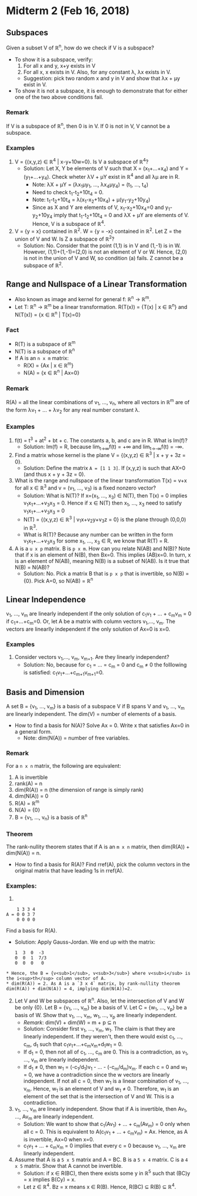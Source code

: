 # Midterm 2 (Feb 16, 2018)
## Subspaces
Given a subset V of ℝ<sup>n</sup>, how do we check if V is a subspace?
* To show it is a subspace, verify:
  1. For all x and y, x+y exists in V
  2. For all x, x exists in V. Also, for any constant λ, λx exists in V.
  * Suggestion: pick two random x and y in V and show that λx + μy exist in V.
* To show it is not a subspace, it is enough to demonstrate that for either one of the two above conditions fail.
### Remark
If V is a subspace of ℝ<sup>n</sup>, then 0 is in V. If 0 is not in V, V cannot be a subspace.
### Examples
1. V = {(x,y,z) ∈ ℝ<sup>4</sup> | x-y+10w=0}. Is V a subspace of ℝ<sup>4</sup>?
   * Solution: Let X, Y be elements of V such that X = (x<sub>1</sub>+...+x<sub>4</sub>) and Y = (y<sub>1</sub>+...+y<sub>4</sub>). Check wheter λV + μY exist in ℝ<sup>4</sup> and all λμ are in R. 
     * Note: λX + μY = (λx<sub>1</sub>μy<sub>1</sub>, ..., λx<sub>4</sub>μy<sub>4</sub>) = (t<sub>1</sub>, ..., t<sub>4</sub>)
     * Need to check t<sub>1</sub>-t<sub>2</sub>+10t<sub>4</sub> = 0.
     * Note: t<sub>1</sub>-t<sub>2</sub>+10t<sub>4</sub> = λ(x<sub>1</sub>-x<sub>2</sub>+10x<sub>4</sub>) + μ(y<sub>1</sub>-y<sub>2</sub>+10y<sub>4</sub>)
     * Since as X and Y are elements of V, x<sub>1</sub>-x<sub>2</sub>+10x<sub>4</sub>=0 and y<sub>1</sub>-y<sub>2</sub>+10y<sub>4</sub> imply that t<sub>1</sub>-t<sub>2</sub>+10t<sub>4</sub> = 0 and λX + μY are elements of V. Hence, V is a subspace of ℝ<sup>4</sup>.
2. V = {y = x} contained in ℝ<sup>2</sup>. W = {y = -x} contained in ℝ<sup>2</sup>. Let Z = the union of V and W. Is Z a subspace of ℝ<sup>2</sup>?
   * Solution: No. Consider that the point (1,1) is in V and (1,-1) is in W. However, (1,1)+(1,-1)=(2,0) is not an element of V or W. Hence, (2,0) is not in the union of V and W, so condition (a) fails. Z cannot be a subspace of ℝ<sup>2</sup>.
## Range and Nullspace of a Linear Transformation
* Also known as image and kernel for general f: ℝ<sup>n</sup> -> ℝ<sup>m</sup>.
* Let T: ℝ<sup>n</sup> -> ℝ<sup>m</sup> be a linear transformation. R(T(x)) = {T(x) | x ∈ ℝ<sup>n</sup>} and N(T(x)) = {x ∈ ℝ<sup>n</sup> | T(x)=0}
### Fact
* R(T) is a subspace of ℝ<sup>m</sup>
* N(T) is a subspace of ℝ<sup>n</sup>
* If A is an `n x m` matrix:
  * R(X) = {Ax | x ∈ ℝ<sup>m</sup>}
  * N(A) = {x ∈ ℝ<sup>n</sup> | Ax=0}
### Remark
R(A) = all the linear combinations of v<sub>1</sub>, ..., v<sub>n</sub>, where all vectors in ℝ<sup>m</sup> are of the form  λv<sub>1</sub> + ... + λv<sub>2</sub> for any real number constant λ.
### Examples
1. f(t) = t<sup>3</sup> + at<sup>2</sup> + bt + c. The constants a, b, and c are in R. What is Im(f)?
   * Solution: Im(f) = R, because lim<sub>t→∞</sub>f(t) = +∞ and lim<sub>t→-∞</sub>f(t) = -∞.
2. Find a matrix whose kernel is the plane V = {(x,y,z) ∈ ℝ<sup>3</sup> | x + y + 3z = 0}.
   * Solution: Define the matrix `A = [1 1 3]`. If (x,y,z) is such that AX=0 (and thus x + y + 3z = 0).
3. What is the range and nullspace of the linear transformation T(x) = v+x for all x ∈ ℝ<sup>3</sup> and v = (v<sub>1</sub>, ..., v<sub>3</sub>) is a fixed nonzero vector?
   * Solution: What is N(T)? If x=(x<sub>1</sub>, ..., x<sub>3</sub>) ∈ N(T), then T(x) = 0 implies v<sub>1</sub>x<sub>1</sub>+...+v<sub>3</sub>x<sub>3</sub> = 0. Hence if x ∈ N(T) then x<sub>1</sub>, ..., x<sub>3</sub> need to satisfy v<sub>1</sub>x<sub>1</sub>+...+v<sub>3</sub>x<sub>3</sub> = 0
   * N(T) = {(x,y,z) ∈ ℝ<sup>3</sup> | v<sub>1</sub>x+v<sub>2</sub>y+v<sub>3</sub>z = 0} is the plane through (0,0,0) in ℝ<sup>3</sup>.
   * What is R(T)? Because any number can be written in the form v<sub>1</sub>x<sub>1</sub>+...+v<sub>3</sub>x<sub>3</sub> for some x<sub>1</sub>, ..., x<sub>3</sub> ∈ R, we know that R(T) = R.
4. A is a `u x p` matrix. B is `p x m`. How can you relate N(AB) and N(B)? Note that if x is an element of N(B), then Bx=0. This implies (AB)x=0. In turn, x is an element of N(AB), meaning N(B) is a subset of N(AB). Is it true that N(B) = N(AB)?
   * Solution: No. Pick a matrix B that is `p x p` that is invertible, so N(B) = {0}. Pick A=0, so N(AB) = ℝ<sup>n</sup>
## Linear Independence
v<sub>1</sub>, ..., v<sub>m</sub> are linearly independent if the only solution of c<sub>1</sub>v<sub>1</sub> + ... + c<sub>m</sub>v<sub>m</sub> = 0 if c<sub>1</sub>+...+c<sub>m</sub>=0. Or, let A be a matrix with column vectors v<sub>1</sub>,..., v<sub>m</sub>. The vectors are linearlly independent if the only solution of Ax=0 is x=0.
### Examples
1. Consider vectors v<sub>1</sub>,..., v<sub>m</sub>, v<sub>m+1</sub>. Are they linearly independent?
   * Solution: No, because for c<sub>1</sub> = ... = c<sub>m</sub> = 0 and c<sub>m</sub> ≠ 0 the folllowing is satisfied: c<sub>1</sub>v<sub>1</sub>+...+c<sub>m+1</sub>v<sub>m+1</sub>=0.
## Basis and Dimension
A set B = {v<sub>1</sub>, ..., v<sub>m</sub>} is a basis of a subspace V if B spans V and v<sub>1</sub>, ..., v<sub>m</sub> are linearly independent. The dim(V) = number of elements of a basis.
* How to find a basis for N(A)? Solve Ax = 0. Write x that satisfies Ax=0 in a general form. 
  * Note: dim(N(A)) = number of free variables.
### Remark
For a `n x n` matrix, the following are equivalent:
  1. A is invertible
  2. rank(A) = n
  3. dim(R(A)) = n (the dimension of range is simply rank)
  4. dim(N(A)) = 0
  5. R(A) = ℝ<sup>m</sup>
  6. N(A) = {0}
  7. B = {v<sub>1</sub>, ..., v<sub>n</sub>} is a basis of ℝ<sup>n</sup>
### Theorem
The rank-nullity theorem states that if A is an `m x n` matrix, then dim(R(A)) + dim(N(A)) = n.
* How to find a basis for R(A)? Find rref(A), pick the column vectors in the original matrix that have leading 1s in rref(A).
### Examples:
1. 
```
    1 3 3 4
A = 0 0 3 7
    0 0 0 0
```
Find a basis for R(A).
   * Solution: Apply Gauss-Jordan. We end up with the matrix:
     ```
     1  3  0  -3
     0  0  1  7/3
     0  0  0   0
     ```
    * Hence, the B = {v<sub>1</sub>, v<sub>3</sub>} where v<sub>i</sub> is the i<sup>th</sup> column vector of A.
    * dim(R(A)) = 2. As A is a `3 x 4` matrix, by rank-nullity theorem dim(R(A)) + dim(N(A)) = 4, implying dim(N(A))=2.
2. Let V and W be subspaces of ℝ<sup>n</sup>. Also, let the intersection of V and W be only {0}. Let B = {v<sub>1</sub>, ..., v<sub>m</sub>} be a basis of V. Let C = {w<sub>1</sub>, ..., v<sub>p</sub>} be a basis of W. Show that v<sub>1</sub>, ..., v<sub>m</sub>, w<sub>1</sub>, ..., v<sub>p</sub> are linearly independent.
   * *Remark*: dim(V) + dim(W) = m + p ⊆ n
   * Solution: Consider first v<sub>1</sub>, ..., v<sub>m</sub>, w<sub>1</sub>. The claim is that they are linearly independent. If they weren't, then there would exist c<sub>1</sub>, ..., c<sub>m</sub>, d<sub>1</sub> such that c<sub>1</sub>v<sub>1</sub>+...+c<sub>m</sub>v<sub>m</sub>+d<sub>1</sub>w<sub>1</sub> = 0.
   * If d<sub>1</sub> = 0, then not all of c<sub>1</sub>, ..., c<sub>m</sub> are 0. This is a contradiction, as v<sub>1</sub>, ..., v<sub>m</sub> are linearly independent.
   * If d<sub>1</sub> ≠ 0, then w<sub>1</sub> = (-c<sub>1</sub>/d<sub>1</sub>)v<sub>1</sub> - ... - (-c<sub>m</sub>/d<sub>m</sub>)v<sub>m</sub>. If each c = 0 and w<sub>1</sub> = 0, we have a contradiction since the w vectors are linearly independent. If not all c = 0, then w<sub>1</sub> is a linear combination of v<sub>1</sub>, ..., v<sub>m</sub>. Hence, w<sub>1</sub> is an element of V and w<sub>1</sub> ≠ 0. Therefore, w<sub>1</sub> is an element of the set that is the intersection of V and W. This is a contradiction.
5. v<sub>1</sub>, ..., v<sub>m</sub> are linearly independent. Show that if A is invertible, then Av<sub>1</sub>, ..., Av<sub>m</sub> are linearly independent.
   * Solution: We want to show that c<sub>1</sub>(Av<sub>1</sub>) + ... + c<sub>m</sub>(Av<sub>m</sub>) = 0 only when all c = 0. This is equivalent to A(c<sub>1</sub>v<sub>1</sub> + ... + c<sub>m</sub>v<sub>m</sub>) = Ax. Hence, as A is invertible, Ax=0 when x=0. 
   * c<sub>1</sub>v<sub>1</sub> + ... + c<sub>m</sub>v<sub>m</sub> = 0 implies that every c = 0 because v<sub>1</sub>, ..., v<sub>m</sub> are linearly independent.
6. Assume that A is a `5 x 5` matrix and A = BC. B is a `5 x 4` matrix. C is a `4 x 5` matrix. Show that A cannot be invertible.
   * Solution: if x ∈ R(BC), then there exists some y in ℝ<sup>5</sup> such that (BC)y = x implies B(Cy) = x. 
   * Let z ∈ ℝ<sup>4</sup>. Bz = x means x ∈ R(B). Hence, R(BC) ⊆ R(B) ⊆ ℝ<sup>4</sup>.
